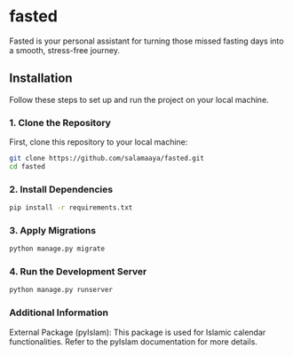 # fasted
Fasted is your personal assistant for turning those missed fasting days into a smooth, stress-free journey.

## Installation

Follow these steps to set up and run the project on your local machine.

### 1. Clone the Repository

First, clone this repository to your local machine:

```bash
git clone https://github.com/salamaaya/fasted.git
cd fasted
```

### 2. Install Dependencies

```bash
pip install -r requirements.txt
```

### 3. Apply Migrations

```bash
python manage.py migrate
```

### 4. Run the Development Server

```bash
python manage.py runserver
```

### Additional Information
External Package (pyIslam): This package is used for Islamic calendar functionalities. Refer to the pyIslam documentation for more details.
